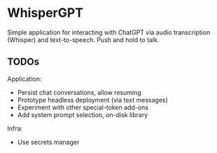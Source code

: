 # WhisperGPT

Simple application for interacting with ChatGPT via audio transcription (Whisper) and text-to-speech. Push and hold to talk.

## TODOs

Application:
- Persist chat conversations, allow resuming
- Prototype headless deployment (via text messages)
- Experiment with other special-token add-ons
- Add system prompt selection, on-disk library

Infra:
- Use secrets manager

